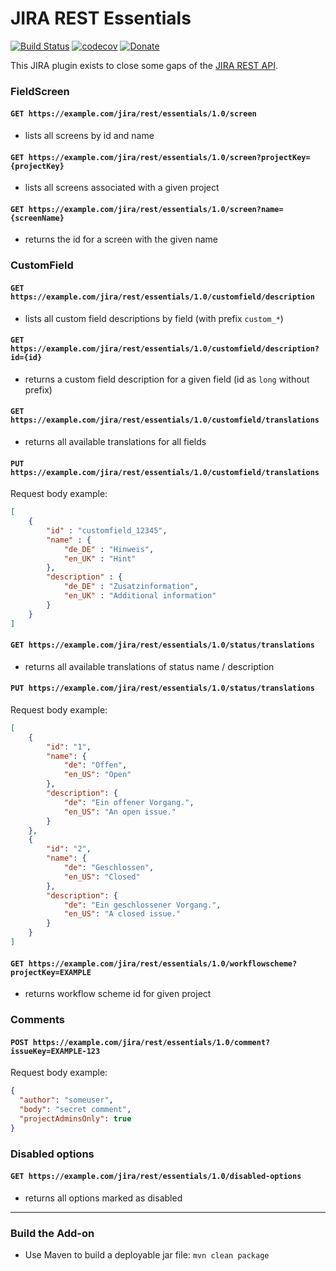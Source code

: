 # JIRA REST Essentials

[![Build Status](https://travis-ci.org/JensPiegsa/jira-rest-essentials.svg?branch=master)](https://travis-ci.org/JensPiegsa/jira-rest-essentials)
[![codecov](https://codecov.io/gh/JensPiegsa/jira-rest-essentials/branch/master/graph/badge.svg)](https://codecov.io/gh/JensPiegsa/jira-rest-essentials)
[![Donate](https://img.shields.io/badge/Donate-PayPal-green.svg)](https://www.paypal.com/cgi-bin/webscr?cmd=_s-xclick&hosted_button_id=3WB8AXMP4VY98)

This JIRA plugin exists to close some gaps of the [JIRA REST API](https://docs.atlassian.com/jira/REST/ondemand/). 

### FieldScreen

#### `GET https://example.com/jira/rest/essentials/1.0/screen`

* lists all screens by id and name

#### `GET https://example.com/jira/rest/essentials/1.0/screen?projectKey={projectKey}`

* lists all screens associated with a given project

#### `GET https://example.com/jira/rest/essentials/1.0/screen?name={screenName}`

* returns the id for a screen with the given name

### CustomField

#### `GET https://example.com/jira/rest/essentials/1.0/customfield/description`

* lists all custom field descriptions by field (with prefix `custom_*`)

#### `GET https://example.com/jira/rest/essentials/1.0/customfield/description?id={id}`

* returns a custom field description for a given field (id as `long` without prefix)

#### `GET https://example.com/jira/rest/essentials/1.0/customfield/translations`

* returns all available translations for all fields

#### `PUT https://example.com/jira/rest/essentials/1.0/customfield/translations`

Request body example:

```json
[
    {
        "id" : "customfield_12345",
        "name" : {
            "de_DE" : "Hinweis",
            "en_UK" : "Hint"
        },
        "description" : {
            "de_DE" : "Zusatzinformation",
            "en_UK" : "Additional information"
        }
    }
]
```


#### `GET https://example.com/jira/rest/essentials/1.0/status/translations`

* returns all available translations of status name / description

#### `PUT https://example.com/jira/rest/essentials/1.0/status/translations`

Request body example:

```json
[
    {
        "id": "1",
        "name": {
            "de": "Offen",
            "en_US": "Open"
        },
        "description": {
            "de": "Ein offener Vorgang.",
            "en_US": "An open issue."
        }
    },
    {
        "id": "2",
        "name": {
            "de": "Geschlossen",
            "en_US": "Closed"
        },
        "description": {
            "de": "Ein geschlossener Vorgang.",
            "en_US": "A closed issue."
        }
    }
]
```

#### `GET https://example.com/jira/rest/essentials/1.0/workflowscheme?projectKey=EXAMPLE`

* returns workflow scheme id for given project

### Comments

#### `POST https://example.com/jira/rest/essentials/1.0/comment?issueKey=EXAMPLE-123`

Request body example:

```json
{
  "author": "someuser",
  "body": "secret comment",
  "projectAdminsOnly": true
}
```

### Disabled options

#### `GET https://example.com/jira/rest/essentials/1.0/disabled-options`

* returns all options marked as disabled

---

### Build the Add-on ###

* Use Maven to build a deployable jar file: `mvn clean package`


